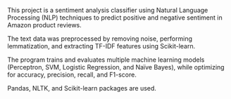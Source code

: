 This project is a sentiment analysis classifier using Natural Language Processing (NLP) techniques to predict positive and negative sentiment in Amazon product reviews.

The text data was preprocessed by removing noise, performing lemmatization, and extracting TF-IDF features using Scikit-learn.

The program trains and evaluates multiple machine learning models (Perceptron, SVM, Logistic Regression, and Naïve Bayes), while optimizing for accuracy, precision, recall, and F1-score.

Pandas, NLTK, and Scikit-learn packages are used.
